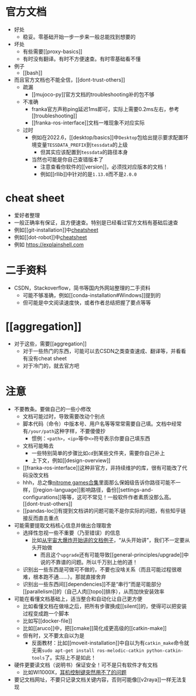 # 官方文档
  - 好处
    - 稳妥。零基础开始一步一步来一般总能找到想要的
  - 坏处
    - 有些需要[[proxy-basics]]
    - 有时没有翻译。有时不方便速查。有时零基础看不懂
  - 例子
    - [[bash]]
  - 而且官方文档也不能全信，[[dont-trust-others]]
    - 疏漏
      - [[mujoco-py]]官方文档的troubleshooting补的包不够
    - 不准确
      - franka官方声称ping延迟1ms即可，实际上需要0.2ms左右，参考[[troubleshooting]]
      - [[franka-ros-interface]]文档一堆现象不对应实际
    - 过时
      - 例如在2022.6，[[desktop/basics]]中`Desktop`包给出提示要求配置环境变量`TESSDATA_PREFIX`到`tessdata`的上级
        - 但其实应该配置到`tessdata`的路径本身
      - 当然也可能是你自己查错版本了
        - 注意查看你软件的[[version]]，必须找对应版本的文档！
        - 例如[[rllib]]中针对的是`1.13.0`而不是`2.0.0`
# cheat sheet
  - 爱好者整理
  - 一般正确率有保证，且方便速查。特别是已经看过官方文档有基础后速查
  - 例如[[git-installation]]中[cheatsheet](https://ndpsoftware.com/git-cheatsheet.html#loc=stash;)
  - 例如[[dot-robot]]中[cheatsheet](https://robocorp.com/docs/languages-and-frameworks/robot-framework/cheat-sheet)
  - 例如 https://explainshell.com
# 二手资料
- CSDN，Stackoverflow，简书等国内外网站整理的二手资料
  - 可能不够准确，例如[[conda-installation#Windows]]提到的
  - 但可能是中文阅读速度快，或者作者总结把握了要点等等
# [[aggregation]]
- 对于这些，需要[[aggregation]]
  - 对于一些热门的东西，可能可以去CSDN之类查查速成、翻译等，并看看有没有cheat sheet
  - 对于冷门的，就去官方吧
# 注意
- 不要教条。要做自己的一些小修改
  - 文档可能过时，导致需要改动个别点
  - 脚本代码（命令）中版本号、用户名等等常常需要自己填。文档中经常有`/your/path`这种字样，不要傻傻抄
    - 惯例：`<path>`，`<ip>`等中`<>`符号表示你要自己填东西
  - 文档可能略去
    - 一些特别简单的步骤比如`cd`到某些文件夹，需要你自己补上
    - 上下文，例如[[design-overview]]
  - [[franka-ros-interface]]这种非官方，非持续维护的库，很有可能改了代码没改文档
  - hhh，总之像[nitrome games合集](https://archive.org/details/all_nitrome_games)里面那么保姆级告诉你路径可能不一样，[[region-language]]影响路径，备份[[settings-and-configurations]]等等，这可不常见！一般软件作者素质没那么高。[[dont-trust-others]]
  - [[pandas-loc]]有提到文档讲的问题可能不是你实际的问题，有些知乎链接反而直击重点
- 可能需要提取文档核心信息并做出合理取舍
  - 选择性忽视一些不重要（乃至错误）的信息
    - 比如[从宇宙大爆炸开始讲的文档例子](https://github.com/IntelRealSense/librealsense/blob/master/doc/installation.md)，“从头开始讲”，我们不一定要从头开始做
      - 而且这个`upgrade`还有可能导致[[general-principles/upgrade]]中说的不靠谱的问题。所以千万别上他的道！
  - 识别出一些东西是可做可不做的，不要也没啥关系（而且可能过程很艰难，根本跑不通……）。那就直接舍弃
  - 识别出一些东西间[[dependencies]]不是“串行”而是可能部分[[parallelism]]的（自己人肉[[topo]]排序），从而加快安装效率
- 可能在看懂文档基础上，适当整合和自动化让自己更方便
  - 比如看懂文档在做啥之后，把所有步骤换成[[silent]]的，使得可以把安装过程变成跑一个脚本
  - 比如写[[docker-file]]
  - 比如[[aruco]]中，把[[cmake]]简化成更高级的[[catkin-make]]
  - 但有时，又不要太自以为是
    - 反面教材：比如[[moveit-installation]]中自以为有`catkin_make`命令就无需`sudo apt-get install ros-melodic-catkin python-catkin-tools`了。实际上不是如此！
- 硬件更要读文档（说明书）保证安全！可不是只有软件才有文档
  - 比如WI1000X，[耳机控制键突然用不了的问题](https://helpguide.sony.net/mdr/wi1000x/v1/zh-cn/contents/TP0001514117.html)
- 要记文档网址，不要只记录文档关键内容，否则可能像[[v2raya]]一样无法复现
